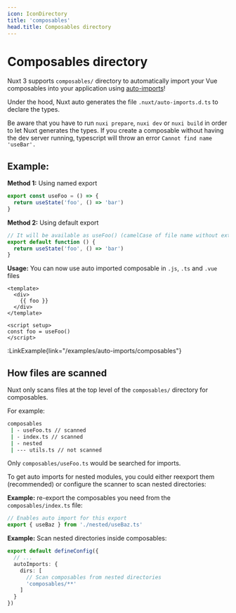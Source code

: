 ```yaml
---
icon: IconDirectory
title: 'composables'
head.title: Composables directory
---
```


# Composables directory

Nuxt 3 supports `composables/` directory to automatically import your Vue composables into your application using [auto-imports](/guide/concepts/auto-imports)!

Under the hood, Nuxt auto generates the file `.nuxt/auto-imports.d.ts` to declare the types.

Be aware that you have to run `nuxi prepare`, `nuxi dev` or `nuxi build` in order to let Nuxt generates the types. If you create a composable without having the dev server running, typescript will throw an error `Cannot find name 'useBar'.`

## Example:

**Method 1:** Using named export

```js [composables/useFoo.ts]
export const useFoo = () => {
  return useState('foo', () => 'bar')
}
```

**Method 2:** Using default export

```js [composables/use-foo.ts or composables/useFoo.ts]
// It will be available as useFoo() (camelCase of file name without extension)
export default function () {
  return useState('foo', () => 'bar')
}
```

**Usage:** You can now use auto imported composable in `.js`, `.ts` and `.vue` files

```vue [app.vue]
<template>
  <div>
    {{ foo }}
  </div>
</template>

<script setup>
const foo = useFoo()
</script>
```

:LinkExample{link="/examples/auto-imports/composables"}

## How files are scanned

Nuxt only scans files at the top level of the `composables/` directory for composables.

For example:

```bash
composables
 | - useFoo.ts // scanned
 | - index.ts // scanned
 | - nested
 | --- utils.ts // not scanned
```

Only `composables/useFoo.ts` would be searched for imports.

To get auto imports for nested modules, you could either reexport them (recommended) or configure the scanner to scan nested directories:


**Example:** re-export the composables you need from the `composables/index.ts` file:

```js [composables/index.ts]
// Enables auto import for this export
export { useBaz } from './nested/useBaz.ts'
```

**Example:** Scan nested directories inside composables:

```ts [nuxt.config.ts]
export default defineConfig({
  // ...
  autoImports: {
    dirs: [
      // Scan composables from nested directories
      'composables/**'
    ]
  }
})
```
